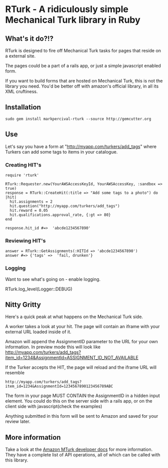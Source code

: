# RTurk - A ridiculously simple Mechanical Turk library in Ruby

## What's it do?!?

RTurk is designed to fire off Mechanical Turk tasks for pages that reside on a external site.

The pages could be a part of a rails app, or just a simple javascript enabled form.

If you want to build forms that are hosted on Mechanical Turk, this is not the library you need.
You'd be better off with amazon's official library, in all its XML cruftiness.

## Installation

    sudo gem install markpercival-rturk --source http://gemcutter.org
    
## Use

Let's say you have a form at "http://myapp.com/turkers/add_tags" where Turkers can add some tags to items in your catalogue.

### Creating HIT's

    require 'rturk'

    RTurk::Requester.new(YourAWSAccessKeyId, YourAWSAccessKey, :sandbox => true)
    response = RTurk::CreateHit(:title => "Add some tags to a photo") do |hit|
      hit.assignments = 2
      hit.question("http://myapp.com/turkers/add_tags")
      hit.reward = 0.05
      hit.qualifications.approval_rate, {:gt => 80}
    end
    
    response.hit_id #=>  'abcde1234567890'
    
### Reviewing HIT's

    answer = RTurk::GetAssignments(:HITId => 'abcde1234567890')
    answer #=> {'tags' =>  'fail, drunken'} 
    
### Logging
Want to see what's going on - enable logging.

RTurk.log_level(Logger::DEBUG)
    
## Nitty Gritty

Here's a quick peak at what happens on the Mechanical Turk side.

A worker takes a look at your hit. The page will contain an iframe with your external URL loaded inside of it.

Amazon will append the AssignmentID parameter to the URL for your own information. In preview mode this will look like
    http://myapp.com/turkers/add_tags?item_id=1234&AssignmentId=ASSIGNMENT_ID_NOT_AVAILABLE
    
If the Turker accepts the HIT, the page will reload and the iframe URL will resemble

    http://myapp.com/turkers/add_tags?item_id=1234&AssignmentId=1234567890123456789ABC
    
The form in your page MUST CONTAIN the AssignmentID in a hidden input element. You could do this on the server side with a rails app, or on the client side with javascript(check the examples)

Anything submitted in this form will be sent to Amazon and saved for your review later.

## More information

Take a look at the [Amazon MTurk developer docs](http://docs.amazonwebservices.com/AWSMechTurk/latest/AWSMechanicalTurkRequester/) for more information. They have a complete list of API operations, all of which can be called with this library.

    
    